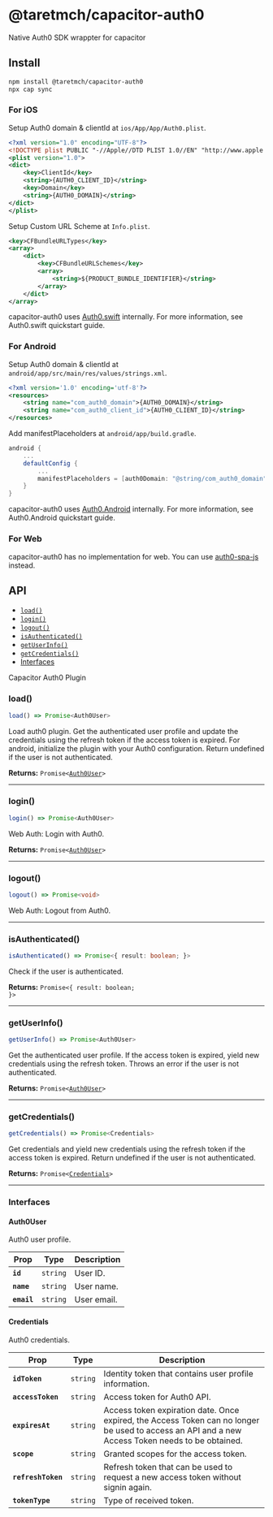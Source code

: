 # @taretmch/capacitor-auth0

Native Auth0 SDK wrappter for capacitor

## Install

```bash
npm install @taretmch/capacitor-auth0
npx cap sync
```

### For iOS

Setup Auth0 domain & clientId at `ios/App/App/Auth0.plist`.

```xml
<?xml version="1.0" encoding="UTF-8"?>
<!DOCTYPE plist PUBLIC "-//Apple//DTD PLIST 1.0//EN" "http://www.apple.com/DTDs/PropertyList-1.0.dtd">
<plist version="1.0">
<dict>
    <key>ClientId</key>
    <string>{AUTH0_CLIENT_ID}</string>
    <key>Domain</key>
    <string>{AUTH0_DOMAIN}</string>
</dict>
</plist>
```

Setup Custom URL Scheme at `Info.plist`.

```xml
<key>CFBundleURLTypes</key>
<array>
    <dict>
        <key>CFBundleURLSchemes</key>
        <array>
            <string>${PRODUCT_BUNDLE_IDENTIFIER}</string>
        </array>
    </dict>
</array>
```

capacitor-auth0 uses [Auth0.swift](https://github.com/auth0/Auth0.swift) internally. For more information, see Auth0.swift quickstart guide.

### For Android

Setup Auth0 domain & clientId at `android/app/src/main/res/values/strings.xml`.

```xml
<?xml version='1.0' encoding='utf-8'?>
<resources>
    <string name="com_auth0_domain">{AUTH0_DOMAIN}</string>
    <string name="com_auth0_client_id">{AUTH0_CLIENT_ID}</string>
</resources>
```

Add manifestPlaceholders at `android/app/build.gradle`.

```gradle
android {
    ...
    defaultConfig {
        ...
        manifestPlaceholders = [auth0Domain: "@string/com_auth0_domain", auth0Scheme: "demo"]
    }
}
```

capacitor-auth0 uses [Auth0.Android](https://github.com/auth0/Auth0.Android) internally. For more information, see Auth0.Android quickstart guide.

### For Web

capacitor-auth0 has no implementation for web. You can use [auth0-spa-js](https://github.com/auth0/auth0-spa-js) instead.

## API

<docgen-index>

* [`load()`](#load)
* [`login()`](#login)
* [`logout()`](#logout)
* [`isAuthenticated()`](#isauthenticated)
* [`getUserInfo()`](#getuserinfo)
* [`getCredentials()`](#getcredentials)
* [Interfaces](#interfaces)

</docgen-index>

<docgen-api>
<!--Update the source file JSDoc comments and rerun docgen to update the docs below-->

Capacitor Auth0 Plugin

### load()

```typescript
load() => Promise<Auth0User>
```

Load auth0 plugin.
Get the authenticated user profile and update the credentials
using the refresh token if the access token is expired.
For android, initialize the plugin with your Auth0 configuration.
Return undefined if the user is not authenticated.

**Returns:** <code>Promise&lt;<a href="#auth0user">Auth0User</a>&gt;</code>

--------------------


### login()

```typescript
login() => Promise<Auth0User>
```

Web Auth: Login with Auth0.

**Returns:** <code>Promise&lt;<a href="#auth0user">Auth0User</a>&gt;</code>

--------------------


### logout()

```typescript
logout() => Promise<void>
```

Web Auth: Logout from Auth0.

--------------------


### isAuthenticated()

```typescript
isAuthenticated() => Promise<{ result: boolean; }>
```

Check if the user is authenticated.

**Returns:** <code>Promise&lt;{ result: boolean; }&gt;</code>

--------------------


### getUserInfo()

```typescript
getUserInfo() => Promise<Auth0User>
```

Get the authenticated user profile.
If the access token is expired, yield new credentials using the refresh token.
Throws an error if the user is not authenticated.

**Returns:** <code>Promise&lt;<a href="#auth0user">Auth0User</a>&gt;</code>

--------------------


### getCredentials()

```typescript
getCredentials() => Promise<Credentials>
```

Get credentials and yield new credentials using the refresh token if the access token is expired.
Return undefined if the user is not authenticated.

**Returns:** <code>Promise&lt;<a href="#credentials">Credentials</a>&gt;</code>

--------------------


### Interfaces


#### Auth0User

Auth0 user profile.

| Prop        | Type                | Description |
| ----------- | ------------------- | ----------- |
| **`id`**    | <code>string</code> | User ID.    |
| **`name`**  | <code>string</code> | User name.  |
| **`email`** | <code>string</code> | User email. |


#### Credentials

Auth0 credentials.

| Prop               | Type                | Description                                                                                                                                      |
| ------------------ | ------------------- | ------------------------------------------------------------------------------------------------------------------------------------------------ |
| **`idToken`**      | <code>string</code> | Identity token that contains user profile information.                                                                                           |
| **`accessToken`**  | <code>string</code> | Access token for Auth0 API.                                                                                                                      |
| **`expiresAt`**    | <code>string</code> | Access token expiration date. Once expired, the Access Token can no longer be used to access an API and a new Access Token needs to be obtained. |
| **`scope`**        | <code>string</code> | Granted scopes for the access token.                                                                                                             |
| **`refreshToken`** | <code>string</code> | Refresh token that can be used to request a new access token without signin again.                                                               |
| **`tokenType`**    | <code>string</code> | Type of received token.                                                                                                                          |

</docgen-api>
